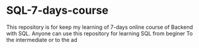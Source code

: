 # SQL-7-days-course
This repository is for keep my learning of 7-days online course of Backend with SQL. Anyone can use this repository for learning SQL from beginer To the intermediate or to the ad
